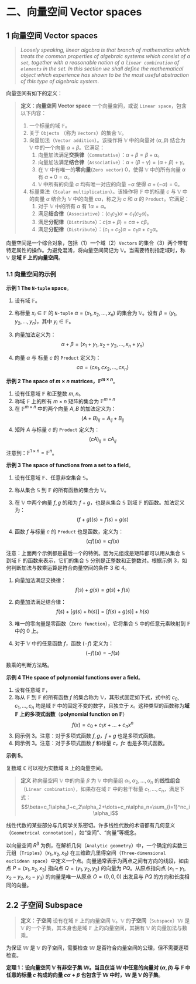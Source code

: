 # 二、向量空间 Vector spaces

## $1$ 向量空间 Vector spaces

> *Loosely speaking, linear algcbra is that branch of mathematics which treats the common properties of algebraic systems which consist of a `set`, together with a reasonable notion of a `linear combination` of `elements` in the set. In   this section we shall define the mathematical object which experience has shown to be the   most useful abstraction of this type of algebraic system*.

向量空间有如下的定义：

> **定义：向量空间 Vector space**
> 一个向量空间，或说 `Linear space`，包含以下内容：
>
> 1. 一个标量的域 $\mathbb{F}$。
> 2. 关于 `Objects` （称为 `Vectors`）的集合 $\mathbb{V}$。
> 3. 向量加法（`Vector addition`）。该操作将 $\mathbb{V}$ 中的向量对 $(\alpha, \beta)$ 结合为 $\mathbb{V}$ 中的一个向量 $\alpha+\beta$。它满足：
>     1. 向量加法满足**交换律**（`Commutative`）：$\alpha+\beta=\beta+\alpha$。
>     2. 向量加法满足**结合律**（`Associative`）：$\alpha + (\beta + \gamma) = (\alpha + \beta) + \gamma$。
>     3. 在 $\mathbb{V}$ 中有唯一的**零向量**(`Zero vector`) $0$，使得 $\mathbb{V}$ 中的所有向量 $\alpha$ 有 $\alpha+0=\alpha$。
>     4. $\mathbb{V}$ 中所有的向量 $\alpha$ 均有唯一对应的向量 $-\alpha$ 使得 $\alpha+(-\alpha)=0$。
> 4. 标量乘法（`Scalar multiplication`）。该操作将 $\mathbb{F}$ 中的标量 $c$ 与 $\mathbb{V}$ 中的向量 $\alpha$ 结合为 $\mathbb{V}$ 中的向量 $c\alpha$，称之为 $c$ 和 $\alpha$ 的 `Product`。它满足：
>     1. 对于 $\mathbb{V}$ 中的所有 $\alpha$ 有 $1\alpha=\alpha$。
>     2. 满足**结合律**（`Associative`）：$(c_1c_2)\alpha=c_1(c_2\alpha)$。
>     3. 满足**分配律**（`Distribute`）：$c(\alpha+\beta)=c\alpha+c\beta$。
>     4. 满足**分配律**（`Distribute`）：$(c_1+c_2)\alpha=c_1\alpha+c_2\alpha$。

向量空间是一个综合对象，包括（1）一个域（2）`Vectors` 的集合（3）两个带有特定属性的操作。为避免混淆，将向量空间简记为 $\mathbb{V}$。当需要特别指定域时，称 $\mathbb{V}$ 是**域 $\mathbb{F}$ 上的向量空间**。

### $1.1$ 向量空间的示例

**示例 1 The `N-tuple` space**。

1. 设有域 $\mathbb{F}$。
2. 称标量 $x_i \in \mathbb{F}$ 的 `N-tuple` $\alpha=(x_1, x_2, \dots, x_n)$ 的集合为 $\mathbb{V}$。设有 $\beta=(y_1, y_2, \dots, y_n)$，其中 $y_i \in \mathbb{F}$。
3. 向量加法定义为：
    $$\alpha+\beta=(x_1+y_1, x_2+y_2, \dots, x_n+y_n)\tag{1}$$

4. 向量 $\alpha$ 与 标量 $c$ 的 `Product` 定义为：
    $$c\alpha=(cx_1, cx_2, \dots, cx_n)\tag{2}$$

**示例 2 The space of $m \times n$ matrices，$\mathbb{F}^{m\times n}$**。

1. 设有任意域 $\mathbb{F}$ 和正整数 $m, n$。
2. 称域 $\mathbb{F}$ 上的所有 $m \times n$ 矩阵的集合为 $\mathbb{F}^{m\times n}$
3. 在 $\mathbb{F}^{m\times n}$ 中的两个向量 $A, B$ 的加法定义为：
    $$(A+B)_{ij}=A_{ij}+B_{ij}\tag{3}$$
4. 矩阵 $A$ 与标量 $c$ 的 `Product` 定义为：
    $$(cA)_{ij}=cA_{ij}\tag{4}$$

注意到：$\mathbb{F}^{1\times n}=\mathbb{F}^n$。

**示例 3 The space of functions from a set to a field**。

1. 设有任意域 $\mathbb{F}$、任意非空集合 $\mathbb{S}$。
2. 称从集合 $\mathbb{S}$ 到 $\mathbb{F}$ 的所有函数的集合为 $\mathbb{V}$。
3. 在 $\mathbb{V}$ 中两个向量 $f, g$ 的和为 $f+g$，也是从集合 $\mathbb{S}$ 到域 $\mathbb{F}$ 的函数。加法定义为：
    $$(f+g)(s)=f(s)+g(s)\tag{5}$$

4. 函数 $f$ 与标量 $c$ 的 `Product` 也是函数，定义为：
    $$(cf)(s)=cf(s)\tag{6}$$

注意：上面两个示例都是最后一个的特例。因为元组或是矩阵都可以用从集合 $\mathbb{S}$ 到域 $\mathbb{F}$ 的函数来表示，它们的集合 $\mathbb{S}$ 分别是正整数和正整数对。根据示例 3，如何判断加法与数乘运算是符合向量空间的条件 3 和 4。

1. 向量加法满足交换律：
    $$f(s)+g(s)=g(s)+f(s)$$

2. 向量加法满足结合律：
    $$f(s)+[g(s)+h(s)]=[f(s)+g(s)]+h(s)$$

3. 唯一的零向量是零函数（`Zero function`），它将集合 $\mathbb{S}$ 中的任意元素映射到 $\mathbb{F}$ 中的 $0$ 上。

4. 对于 $\mathbb{V}$ 中的任意函数 $f$，函数 $(-f)$ 定义为：
    $$(-f)(s)=-f(s)$$

数乘的判断方法略。

**示例 4 THe space of polynomial functions over a field**。

1. 设有任意域 $\mathbb{F}$，
2. 称从 $\mathbb{F}$ 到 $\mathbb{F}$ 的所有函数 $f$ 的集合称为 $\mathbb{V}$，其形式固定如下式，式中的 $c_0, c_1, \dots, c_n$ 均是域 $\mathbb{F}$ 中的固定不变的数字，且独立于 $x$。这种类型的函数称为**域 $\mathbb{F}$ 上的多项式函数**（**polynomial function on $\mathbb{F}$**）
    $$f(x)=c_0+c_1x+\dots+c_nx^n\tag{7}$$
3. 同示例 3。注意：对于多项式函数 $f, g$，$f+g$ 也是多项式函数。
4. 同示例 3。注意：对于多项式函数 $f$ 和标量 $c$，$fc$ 也是多项式函数。

**示例 5**。

复数域 $\mathbb{C}$ 可以视为实数域 $\mathbb{R}$ 上的向量空间。

> **定义**
> 称向量空间 $\mathbb{V}$ 中的向量 $\beta$ 为 $\mathbb{V}$ 中向量组 $\alpha_1, \alpha_2, \dots, \alpha_n$ 的**线性组合**（`Linear combination`），如果存在域 $\mathbb{F}$ 中的若干标量 $c_1,\dots, c_n$，满足下式：
> $$\beta=c_1\alpha_1+c_2\alpha_2+\dots+c_n\alpha_n=\sum_{i=1}^nc_i\alpha_i$$

线性代数的某些部分与几何学关系密切。许多线性代数的术语都有几何意义（`Geometrical connotation`），如“空间”、“向量”等概念。

以向量空间 $R^3$ 为例，在解析几何（`Analytic geometry`）中，一个确定的实数三元组（`Triples`）$(x_1, x_2, x_3)$ 在三维欧几里得空间（`Three-dimensional euclidean space`）中定义一个点。向量通常表示为两点之间有方向的线段，如由点 $P=(x_1, x_2, x_3)$ 指向点 $Q=(y_1, y_2, y_3)$ 的向量为 $PQ$。从原点指向点 $(x_1-y_1, x_2-y_2, x_3-y_3)$ 的向量是唯一从原点 $O=(0, 0, 0)$ 出发且与 $PQ$ 的方向和长度相同的向量。

## $2.2$ 子空间 Subspace

> **定义：子空间**
> 设有在域 $\mathbb{F}$ 上的向量空间 $\mathbb{V}$。$\mathbb{V}$ 的**子空间**（`Subspace`）$\mathbb{W}$ 是 $\mathbb{V}$ 的一个子集，其本身也是域 $\mathbb{F}$ 上的向量空间，其拥有 $\mathbb{V}$ 的向量加法与数乘。

为保证 $\mathbb{W}$ 是 $\mathbb{V}$ 的子空间，需要检查 $\mathbb{W}$ 是否符合向量空间的公理，但不需要逐项检查。

**定理 1：设向量空间 $\mathbb{V}$ 有非空子集 $\mathbb{W}$。当且仅当 $\mathbb{W}$ 中任意的向量对 $(\alpha, \beta)$ 与 $\mathbb{F}$ 中任意的标量 $c$ 构成的向量 $c\alpha+\beta$ 也包含于 $\mathbb{W}$ 中时，$\mathbb{W}$ 是 $\mathbb{V}$ 的子集**。
